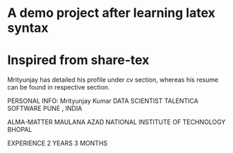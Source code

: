 # A demo project after learning latex syntax
# Inspired from share-tex
Mrityunjay has detailed his profile under cv section, whereas his resume can be found in respective section.

PERSONAL INFO:
  Mrityunjay Kumar
  DATA SCIENTIST
  TALENTICA SOFTWARE
  PUNE , INDIA

ALMA-MATTER
  MAULANA AZAD NATIONAL INSTITUTE OF TECHNOLOGY BHOPAL

EXPERIENCE
  2 YEARS 3 MONTHS
